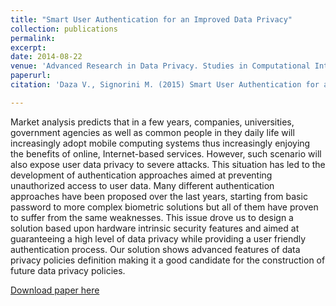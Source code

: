 ```yaml
---
title: "Smart User Authentication for an Improved Data Privacy"
collection: publications
permalink: 
excerpt: 
date: 2014-08-22
venue: 'Advanced Research in Data Privacy. Studies in Computational Intelligence'
paperurl: 
citation: 'Daza V., Signorini M. (2015) Smart User Authentication for an Improved Data Privacy. In: Navarro-Arribas G., Torra V. (eds) Advanced Research in Data Privacy. Studies in Computational Intelligence, vol 567. Springer, Cham'

---
```


Market analysis predicts that in a few years, companies, universities, government agencies as well as common people in they daily life will increasingly adopt mobile computing systems thus increasingly enjoying the benefits of online, Internet-based services. However, such scenario will also expose user data privacy to severe attacks. This situation has led to the development of authentication approaches aimed at preventing unauthorized access to user data. Many different authentication approaches have been proposed over the last years, starting from basic password to more complex biometric solutions but all of them have proven to suffer from the same weaknesses. This issue drove us to design a solution based upon hardware intrinsic security features and aimed at guaranteeing a high level of data privacy while providing a user friendly authentication process. Our solution shows advanced features of data privacy policies definition making it a good candidate for the construction of future data privacy policies.

[Download paper here](<https://link.springer.com/chapter/10.1007/978-3-319-09885-2_19>)

